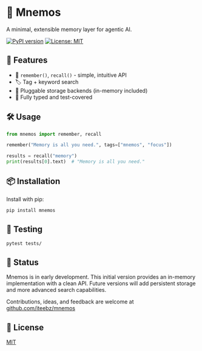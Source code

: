 # 🧠 Mnemos

A minimal, extensible memory layer for agentic AI.

[![PyPI version](https://badge.fury.io/py/mnemos.svg)](https://badge.fury.io/py/mnemos)
[![License: MIT](https://img.shields.io/badge/license-MIT-blue.svg)](./LICENSE)

## 🚀 Features

- 🧠 `remember()`, `recall()` - simple, intuitive API
- 🏷️ Tag + keyword search
- 🧩 Pluggable storage backends (in-memory included)
- 🧪 Fully typed and test-covered

## 🛠️ Usage

```python
from mnemos import remember, recall

remember("Memory is all you need.", tags=["mnemos", "focus"])

results = recall("memory")
print(results[0].text)  # "Memory is all you need."
```

## 📦 Installation

Install with pip:

```bash
pip install mnemos
```

## 🧪 Testing

```bash
pytest tests/
```

## 🌱 Status

Mnemos is in early development. This initial version provides an in-memory implementation with a clean API. Future versions will add persistent storage and more advanced search capabilities.

Contributions, ideas, and feedback are welcome at [github.com/iteebz/mnemos](https://github.com/iteebz/mnemos)

## 📜 License

[MIT](./LICENSE)
